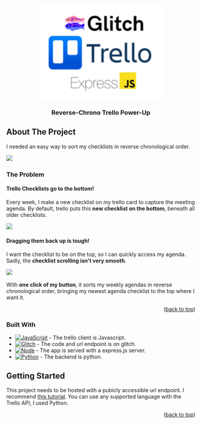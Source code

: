 
<a name="readme-top"></a>
<!-- PROJECT LOGO -->
<br />
<div align="center">
  <a href="https://mousemate.bme.gatech.edu">
    <img src="images/logo.png" alt="Logo" height="250">
  </a>

  <h3 align="center">Reverse-Chrono Trello Power-Up</h3>
</div>



<!-- ABOUT THE PROJECT -->
## About The Project
I needed an easy way to sort my checklists in reverse chronological order. 

![][solution] 

### The Problem

#### Trello Checklists go to the bottom!
Every week, I make a new checklist on my trello card to capture the meeting agenda. 
By default, trello puts this <b>new checklist on the bottom</b>, beneath all older checklists.


![][checklist-problem]

#### Dragging them back up is tough!
I want the checklist to be on the top, so I can quickly access my agenda. 
Sadly, the <b>checklist scrolling isn't very smooth</b>. 


![][scroll-problem]


With <b>one click of my button</b>, it sorts my weekly agendas in reverse chronological order, 
bringing my newest agenda checklist to the top where I want it. 

<p align="right">(<a href="#readme-top">back to top</a>)</p>

### Built With
* [![JavaScript][JavaScript]][JavaScript-url] - The trello client is Javascript.
* [![Glitch][Glitch]][Glitch-url] - The code and url endpoint is on glitch.
* [![Node][Node.js]][Node-url] - The app is served with a express.js server.
* [![Python][Python]][Python-url] - The backend is python.



<!-- GETTING STARTED -->
## Getting Started
This project needs to be hosted with a pubicly accessible url endpoint. 
I recommend [this tutorial](https://developer.atlassian.com/cloud/trello/guides/power-ups/your-first-power-up/).
You can use any supported language with the Trello API, I used Python.

<p align="right">(<a href="#readme-top">back to top</a>)</p>

<!-- MARKDOWN LINKS & IMAGES -->
<!-- https://www.markdownguide.org/basic-syntax/#reference-style-links -->

[checklist-problem]: ./images/checklist_bottom.gif
[scroll-problem]: ./images/tricky_scroll.gif
[solution]: ./images/sorted.gif

[Glitch]: https://img.shields.io/badge/Glitch-2800ff?style=for-the-badge&logo=glitch&logoColor=white
[Glitch-url]: https://glitch.com/
[Node.js]: https://img.shields.io/badge/Node.js-43853D?style=for-the-badge&logo=node.js&logoColor=white
[Node-url]: https://nodejs.org/en
[Python]: https://img.shields.io/badge/python-3670A0?style=for-the-badge&logo=python&logoColor=ffdd54
[Python-url]: https://www.python.org/
[JavaScript]: https://img.shields.io/badge/JavaScript-F7DF1E?style=for-the-badge&logo=javascript&logoColor=black
[JavaScript-url]: https://developer.oracle.com/languages/javascript.html
